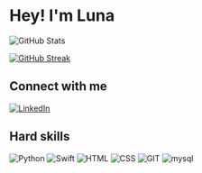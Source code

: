 # Hey! I'm Luna

 ![GitHub Stats](https://github-readme-stats.vercel.app/api?username=lunatloyolla&theme=transparent&bg_color=000&border_color=30A3DC&show_icons=true&icon_color=30A3DC&title_color=E94D5F&text_color=FFF)

 [![GitHub Streak](https://streak-stats.demolab.com/?user=lunatloyolla&theme=bear&background=000&border=30A3DC&dates=FFF)](https://git.io/streak-stats)
 ## Connect with me
 [![LinkedIn](https://img.shields.io/badge/LinkedIn-000?style=for-the-badge&logo=linkedin&logoColor=0E76A8)](https://www.linkedin.com/in/luna-trindade-5556332ab/)



 ## Hard skills
 ![Python](https://img.shields.io/badge/python-3670A0?style=for-the-badge&logo=python&logoColor=ffdd54)
![Swift](https://img.shields.io/badge/swift-F54A2A?style=for-the-badge&logo=swift&logoColor=white)
 ![HTML](https://img.shields.io/badge/HTML5-000?style=for-the-badge&logo=html5) 
 ![CSS](https://img.shields.io/badge/CSS3-000?style=for-the-badge&logo=css3&logoColor=264CE4)
 ![GIT](https://img.shields.io/badge/GIT-000?style=for-the-badge&logo=git)
 ![mysql](https://img.shields.io/badge/mysql-000?style=for-the-badge&logo=mysql)

 </div>


